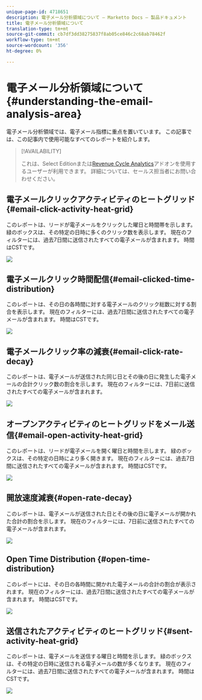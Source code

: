 ```yaml
---
unique-page-id: 4718651
description: 電子メール分析領域について — Marketto Docs — 製品ドキュメント
title: 電子メール分析領域について
translation-type: tm+mt
source-git-commit: cb7df3dd38275837f8ab05ce846c2c68ab78462f
workflow-type: tm+mt
source-wordcount: '356'
ht-degree: 0%

---
```



# 電子メール分析領域について{#understanding-the-email-analysis-area}

電子メール分析領域では、電子メール指標に重点を置いています。 この記事では、この記事内で使用可能なすべてのレポートを紹介します。

>[!AVAILABILITY]
>
>これは、Select Editionまたは[Revenue Cycle Analytics](https://www.marketo.com/global-enterprise/marketo-revenue-cycle-analytics/)アドオンを使用するユーザーが利用できます。 詳細については、セールス担当者にお問い合わせください。

## 電子メールクリックアクティビティのヒートグリッド{#email-click-activity-heat-grid}

このレポートは、リードが電子メールをクリックした曜日と時間帯を示します。 緑のボックスは、その特定の日時に多くのクリック数を表示します。 現在のフィルターには、過去7日間に送信されたすべての電子メールが含まれます。 時間はCSTです。

![](assets/image2015-5-6-17-3a17-3a34.png)

## 電子メールクリック時間配信{#email-clicked-time-distribution}

このレポートは、その日の各時間に対する電子メールのクリック総数に対する割合を表示します。 現在のフィルターには、過去7日間に送信されたすべての電子メールが含まれます。 時間はCSTです。

![](assets/image2015-5-6-17-3a20-3a55.png)

## 電子メールクリック率の減衰{#email-click-rate-decay}

このレポートは、電子メールが送信された同じ日とその後の日に発生した電子メールの合計クリック数の割合を示します。 現在のフィルターには、7日前に送信されたすべての電子メールが含まれます。

![](assets/image2015-5-6-17-3a26-3a50.png)

## オープンアクティビティのヒートグリッドをメール送信{#email-open-activity-heat-grid}

このレポートは、リードが電子メールを開く曜日と時間を示します。 緑のボックスは、その特定の日時により多く開きます。 現在のフィルターには、過去7日間に送信されたすべての電子メールが含まれます。 時間はCSTです。

![](assets/image2015-5-6-17-3a30-3a35.png)

## 開放速度減衰{#open-rate-decay}

このレポートは、電子メールが送信された日とその後の日に電子メールが開かれた合計の割合を示します。 現在のフィルターには、7日前に送信されたすべての電子メールが含まれます。

![](assets/image2015-5-6-17-3a37-3a25.png)

## Open Time Distribution {#open-time-distribution}

このレポートには、その日の各時間に開かれた電子メールの合計の割合が表示されます。 現在のフィルターには、過去7日間に送信されたすべての電子メールが含まれます。 時間はCSTです。

![](assets/image2015-5-6-17-3a39-3a15.png)

## 送信されたアクティビティのヒートグリッド{#sent-activity-heat-grid}

このレポートは、電子メールを送信する曜日と時間を示します。 緑のボックスは、その特定の日時に送信される電子メールの数が多くなります。 現在のフィルターには、過去7日間に送信されたすべての電子メールが含まれます。 時間はCSTです。

![](assets/seven.png)
